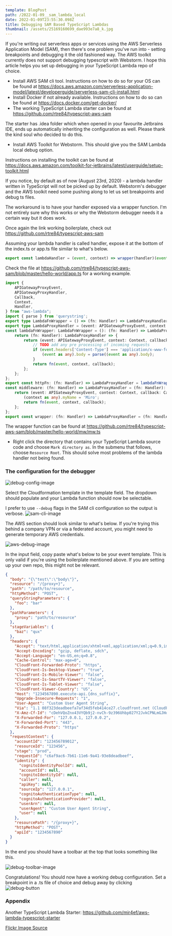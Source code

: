 ```yaml
---
template: BlogPost
path: /2022-01-09__sam_lambda_local
date: 2022-01-09T23:55:30.098Z
title: Debugging SAM Based TypeScript Lambdas
thumbnail: /assets/25169160699_dae993e7a8_k.jpg
---
```

If you're writing out serverless apps or services using the AWS Serverless Application Model (SAM), then there's one  problem you've run into - setting breakpoints and debugging it the old fashioned way. The AWS toolkit currently does  not support debugging typescript with Webstorm. I hope this article helps you set up debugging in your TypeScript Lambda 
repo of choice.    

* Install AWS SAM cli tool. Instructions on how to do so for your OS can be found at https://docs.aws.amazon.com/serverless-application-model/latest/developerguide/serverless-sam-cli-install.html
* Install Docker if not already available. Instructions on how to do so can be found at https://docs.docker.com/get-docker/
* The working TypeScript Lambda starter can be found at https://github.com/rtre84/typescript-aws-sam

The starter has .idea folder which when opened in your favourite Jetbrains IDE, ends up automatically inheriting the configuration as well. Please thank the kind soul who decided to do this. 

* Install AWS Toolkit for Webstorm. This should give you the SAM Lambda local debug option. 

Instructions on installing the toolkit can be found at https://docs.aws.amazon.com/toolkit-for-jetbrains/latest/userguide/setup-toolkit.html

If you notice, by default as of now (August 23rd, 2020) - a lambda handler written in TypeScript will not be picked up by default. Webstorm's debugger and the AWS toolkit need some pushing along to let us set breakpoints and debug ts files.

The workaround is to have your handler exposed via a wrapper function. I'm not entirely sure why this works or why the Webstorm debugger needs it a certain way but it does work. 

Once again the link working boilerplate, check out https://github.com/rtre84/typescript-aws-sam

Assuming your lambda handler is called handler, expose it at the bottom of the index.ts or app.ts file similar to what's below. 

```typescript
export const lambdaHandler = (event, context) => wrapper(handler)(event, context, {});
```

Check the file at https://github.com/rtre84/typescript-aws-sam/blob/master/hello-world/app.ts for a working example. 

```typescript
import {
    APIGatewayProxyEvent,
    APIGatewayProxyHandler,
    Callback,
    Context,
    Handler,
} from "aws-lambda";
import { parse } from 'querystring';
export type LambdaFnWrapper = () => (fn: Handler) => LambdaProxyHandler;
export type LambdaProxyHandler = (event: APIGatewayProxyEvent, context: Context, callback: Callback) => Promise<APIGatewayProxyHandler>|void;
const lambdaFnWrapper: LambdaFnWrapper = (): (fn: Handler) => LambdaProxyHandler => {
    return (fn: Handler): LambdaProxyHandler => {
        return (event: APIGatewayProxyEvent, context: Context, callback: Callback): Promise<APIGatewayProxyHandler> | void => {
            // TODO add any pre processing of incoming requests
            if (event.headers['Content-Type'] === 'application/x-www-form-urlencoded') {
                (event as any).body = parse((event as any).body);
            }
            return fn(event, context, callback);
        };
    };
};
export const httpFn: (fn: Handler) => LambdaProxyHandler = lambdaFnWrapper();
const middleware: (fn: Handler) => LambdaProxyHandler = (fn: Handler): LambdaProxyHandler => {
    return (event: APIGatewayProxyEvent, context: Context, callback: Callback): Promise<APIGatewayProxyHandler> | void => {
        (context as any).myName = 'Miro';
        return fn(event, context, callback);
    };
};
export const wrapper: (fn: Handler) => LambdaProxyHandler = (fn: Handler): LambdaProxyHandler => httpFn(middleware(fn));
```

The wrapper function can be found at https://github.com/rtre84/typescript-aws-sam/blob/master/hello-world/mw/mw.ts

* Right click the directory that contains your TypeScript Lambda source code and choose `Mark directory as`. In the submenu that follows, choose `Resource Root`. This should solve most problems of the lambda handler not  being found.

### The configuration for the debugger

![debug-config-image](./run_debug_configuration.png)

Select the Cloudformation template in the template field. The dropdown should populate and your Lambda function should now be selectable. 

I prefer to use `--debug` flags in the SAM cli configuration so the output is verbose. ![sam-cli-image](/assets/sam_cli_config.png)

The AWS section should look similar to what's below. If you're trying this behind a company VPN or via a federated account, you might need to generate temporary AWS credentials.

![aws-debug-image](/assets/aws_debug_config.png)

In the input field, copy paste what's below to be your event template. This is only valid if you're using the boilerplate  mentioned above. If you are setting up your own repo, this might not be relevant.

```json
{
  "body": "{\"test\":\"body\"}",
  "resource": "/{proxy+}",
  "path": "/path/to/resource",
  "httpMethod": "POST",
  "queryStringParameters": {
    "foo": "bar"
  },
  "pathParameters": {
    "proxy": "path/to/resource"
  },
  "stageVariables": {
    "baz": "qux"
  },
  "headers": {
    "Accept": "text/html,application/xhtml+xml,application/xml;q=0.9,image/webp,*/*;q=0.8",
    "Accept-Encoding": "gzip, deflate, sdch",
    "Accept-Language": "en-US,en;q=0.8",
    "Cache-Control": "max-age=0",
    "CloudFront-Forwarded-Proto": "https",
    "CloudFront-Is-Desktop-Viewer": "true",
    "CloudFront-Is-Mobile-Viewer": "false",
    "CloudFront-Is-SmartTV-Viewer": "false",
    "CloudFront-Is-Tablet-Viewer": "false",
    "CloudFront-Viewer-Country": "US",
    "Host": "1234567890.execute-api.{dns_suffix}",
    "Upgrade-Insecure-Requests": "1",
    "User-Agent": "Custom User Agent String",
    "Via": "1.1 08f323deadbeefa7af34d5feb414ce27.cloudfront.net (CloudFront)",
    "X-Amz-Cf-Id": "cDehVQoZnx43VYQb9j2-nvCh-9z396Uhbp027Y2JvkCPNLmGJHqlaA==",
    "X-Forwarded-For": "127.0.0.1, 127.0.0.2",
    "X-Forwarded-Port": "443",
    "X-Forwarded-Proto": "https"
  },
  "requestContext": {
    "accountId": "123456789012",
    "resourceId": "123456",
    "stage": "prod",
    "requestId": "c6af9ac6-7b61-11e6-9a41-93e8deadbeef",
    "identity": {
      "cognitoIdentityPoolId": null,
      "accountId": null,
      "cognitoIdentityId": null,
      "caller": null,
      "apiKey": null,
      "sourceIp": "127.0.0.1",
      "cognitoAuthenticationType": null,
      "cognitoAuthenticationProvider": null,
      "userArn": null,
      "userAgent": "Custom User Agent String",
      "user": null
    },
    "resourcePath": "/{proxy+}",
    "httpMethod": "POST",
    "apiId": "1234567890"
  }
}
```

In the end you should have a toolbar at the top that looks something like this.

![debug-toolbar-image](./debugger_toolbar.png)

Congratulations! You should now have a working debug configuration. Set a breakpoint in a .ts file of choice  and debug away by clicking ![debug-button](https://affectionate-colden-b72c61.netlify.app/assets/debug-button.png) 

### Appendix

Another TypeScript Lambda Starter: https://github.com/mir4ef/aws-lambda-typescript-starter

[Flickr Image Source](https://www.flickr.com/photos/pagedooley/25169160699/in/photolist-Em7wAx-aRVsKv-rcJuLr-AyUxTf-96RucU-qiUL-2jf67N4-69Yugv-2hYWb3T-2jy8Aza-pcGzVY-2j1Q9ps-rrEdsm-rac7Df-quYb1c-quL1zU-rpsCN5-rabb5o-rpsDas-quL1af-rpsD69-rpsCVu-2jpcf7x-2iZfWLL-2iX6zAk-2j25Jg2-2bzcLQ-2iZfWKZ-akhS9Y-8gSPsR-4qzfNu-2o3zry-4rURJR-51qgSf-2jvWpdz-2jycW34-9t9ex-Bux4oA-4HYU56-2jxXVpx-2jxEJ1Q-2jxFN3m-2jsK162-9uK6cj-9A6zhw-9uFKug-29nsiJJ-FVSBun-2jxEDUi-5nP2AJ)
